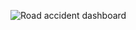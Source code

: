 ![Road accident dashboard](https://github.com/dikshashub/Road-Accident-Power-BI-Report/assets/132251087/4e647f6e-f7aa-4f77-a787-2c70637669e2)

